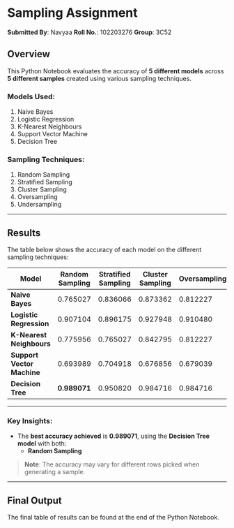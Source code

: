 # Sampling Assignment

**Submitted By**: Navyaa
**Roll No.**: 102203276 
**Group**: 3C52 

## Overview
This Python Notebook evaluates the accuracy of **5 different models** across **5 different samples** created using various sampling techniques.

### Models Used:
1. Naive Bayes  
2. Logistic Regression  
3. K-Nearest Neighbours  
4. Support Vector Machine  
5. Decision Tree  

### Sampling Techniques:
1. Random Sampling  
2. Stratified Sampling  
3. Cluster Sampling  
4. Oversampling  
5. Undersampling  

---

## Results
The table below shows the accuracy of each model on the different sampling techniques:

| **Model**               | **Random Sampling** | **Stratified Sampling** | **Cluster Sampling** | **Oversampling** | **Undersampling** |
|--------------------------|---------------------|--------------------------|-----------------------|------------------|-------------------|
| **Naive Bayes**          | 0.765027            | 0.836066                 | 0.873362              | 0.812227         | 0.882096         |
| **Logistic Regression**  | 0.907104            | 0.896175                 | 0.927948             | 0.910480         | 0.893013          |
| **K-Nearest Neighbours** | 0.775956            | 0.765027                 | 0.842795             | 0.812227         | 0.814410         |
| **Support Vector Machine** | 0.693989          | 0.704918                 | 0.676856              | 0.679039         | 0.661572          |
| **Decision Tree**        | **0.989071**            | 0.950820                 | 0.984716          | 0.984716     | 0.975983          |

---

### Key Insights:
- The **best accuracy achieved** is **0.989071**, using the **Decision Tree model** with both:
  - **Random Sampling**    

> **Note**: The accuracy may vary for different rows picked when generating a sample.

---

## Final Output
The final table of results can be found at the end of the Python Notebook.  
